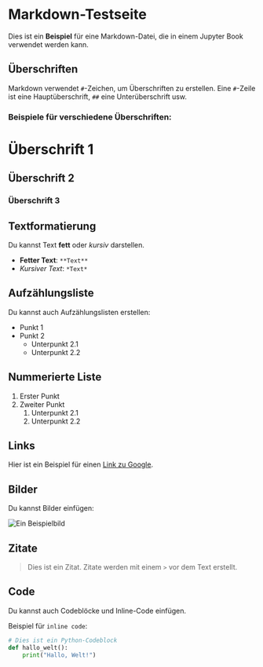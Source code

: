 # Markdown-Testseite

Dies ist ein **Beispiel** für eine Markdown-Datei, die in einem Jupyter Book verwendet werden kann.

## Überschriften

Markdown verwendet `#`-Zeichen, um Überschriften zu erstellen. Eine `#`-Zeile ist eine Hauptüberschrift, `##` eine Unterüberschrift usw.

### Beispiele für verschiedene Überschriften:

# Überschrift 1
## Überschrift 2
### Überschrift 3

## Textformatierung

Du kannst Text **fett** oder *kursiv* darstellen.

- **Fetter Text**: `**Text**`
- *Kursiver Text*: `*Text*`

## Aufzählungsliste

Du kannst auch Aufzählungslisten erstellen:

- Punkt 1
- Punkt 2
  - Unterpunkt 2.1
  - Unterpunkt 2.2

## Nummerierte Liste

1. Erster Punkt
2. Zweiter Punkt
   1. Unterpunkt 2.1
   2. Unterpunkt 2.2

## Links

Hier ist ein Beispiel für einen [Link zu Google](https://www.google.com).

## Bilder

Du kannst Bilder einfügen:

![Ein Beispielbild](https://via.placeholder.com/150)

## Zitate

> Dies ist ein Zitat. Zitate werden mit einem `>` vor dem Text erstellt.

## Code

Du kannst auch Codeblöcke und Inline-Code einfügen.

Beispiel für `inline code`:

```python
# Dies ist ein Python-Codeblock
def hallo_welt():
    print("Hallo, Welt!")
